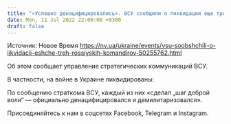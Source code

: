 ```yaml
---
title: "«Успешно денацифицировались». ВСУ сообщили о ликвидации еще трех российских командиров"
date: Mon, 11 Jul 2022 22:00:00 +0300
draft: false
---
```

Источник: Новое Время https://nv.ua/ukraine/events/vsu-soobshchili-o-likvidacii-eshche-treh-rossiyskih-komandirov-50255762.html


 Об этом сообщает управление стратегических коммуникаций ВСУ.

В частности, на войне в Украине ликвидированы:

По сообщению страткома ВСУ, каждый из них «сделал „шаг доброй воли“ — официально денацифицировался и демилитаризовался».

Присоединяйтесь к нам в соцсетях Facebook, Telegram и Instagram.
